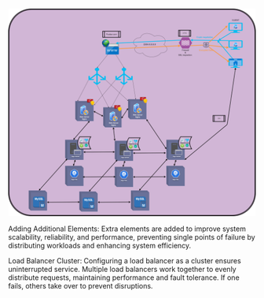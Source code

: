 ![exo2](Task3.png)

<p>Adding Additional Elements: Extra elements are added to improve system scalability, reliability, and performance, preventing single points of failure by distributing workloads and enhancing system efficiency.</p>

<p>Load Balancer Cluster: Configuring a load balancer as a cluster ensures uninterrupted service. Multiple load balancers work together to evenly distribute requests, maintaining performance and fault tolerance. If one fails, others take over to prevent disruptions.
</p>